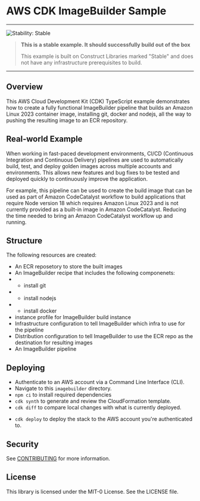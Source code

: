 # AWS CDK ImageBuilder Sample

<!--BEGIN STABILITY BANNER-->
---

![Stability: Stable](https://img.shields.io/badge/stability-Stable-success.svg?style=for-the-badge)

> **This is a stable example. It should successfully build out of the box**
>
> This example is built on Construct Libraries marked "Stable" and does not have any infrastructure prerequisites to build.
---
<!--END STABILITY BANNER-->

## Overview

This AWS Cloud Development Kit (CDK) TypeScript example demonstrates how to create a fully functional ImageBuilder pipeline that builds an Amazon Linux 2023 container image, installing git, docker and nodejs, all the way to pushing the resulting image to an ECR repository.

## Real-world Example

When working in fast-paced development environments, CI/CD (Continuous Integration and Continuous Delivery) pipelines are used to automatically build, test, and deploy golden images across multiple accounts and environments. This allows new features and bug fixes to be tested and deployed quickly to continuously improve the application.

For example, this pipeline can be used to create the build image that can be used as part of Amazon CodeCatalyst workflow to build applications that require Node version 18 which requires Amazon Linux 2023 and is not currently provided as a built-in image in Amazon CodeCatalyst. Reducing the time needed to bring an Amazon CodeCatalyst workflow up and running.

## Structure

The following resources are created:
- An ECR reposetory to store the built images
- An ImageBuilder recipe that includes the following componenets:
- - install git
- - install nodejs
- - install docker
- instance profile for ImageBuilder build instance
- Infrastructure configuration to tell ImageBuilder which infra to use for the pipeline
- Distribution configuration to tell ImageBuilder to use the ECR repo as the destination for resulting images
- An ImageBuilder pipeline

## Deploying

- Authenticate to an AWS account via a Command Line Interface (CLI).
- Navigate to this `imagebuilder` directory.
- `npm ci` to install required dependencies
- `cdk synth` to generate and review the CloudFormation template.
- `cdk diff` to compare local changes with what is currently deployed.
<!-- - `npm run test` to run the tests we specify in `imagebuilder.test.ts`. -->
- `cdk deploy` to deploy the stack to the AWS account you're authenticated to.

## Security

See [CONTRIBUTING](CONTRIBUTING.md#security-issue-notifications) for more information.

## License

This library is licensed under the MIT-0 License. See the LICENSE file.

